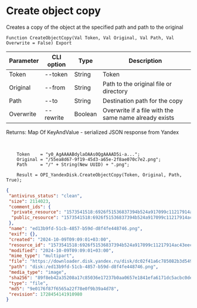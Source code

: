 ﻿---
sidebar_position: 5
---

# Create object copy
 Creates a copy of the object at the specified path and path to the original



`Function CreateObjectCopy(Val Token, Val Original, Val Path, Val Overwrite = False) Export`

  | Parameter | CLI option | Type | Description |
  |-|-|-|-|
  | Token | --token | String | Token |
  | Original | --from | String | Path to the original file or directory |
  | Path | --to | String | Destination path for the copy |
  | Overwrite | --rewrite | Boolean | Overwrite if a file with the same name already exists |

  
  Returns:  Map Of KeyAndValue - serialized JSON response from Yandex

<br/>




```bsl title="Code example"
    Token    = "y0_AgAAAABdylaOAAs0QgAAAAD5i-a...";
    Original = "/55ea8d67-9f19-45d3-a65e-2f8ae070c7e2.png";
    Path     = "/" + String(New UUID) + ".png";

    Result = OPI_YandexDisk.CreateObjectCopy(Token, Original, Path, True);
```
 



```json title="Result"
{
 "antivirus_status": "clean",
 "size": 2114023,
 "comment_ids": {
  "private_resource": "1573541518:6926f51536837394b524a917099c11217914ac43eecf41e7152d52b8e9a20362",
  "public_resource": "1573541518:6926f51536837394b524a917099c11217914ac43eecf41e7152d52b8e9a20362"
 },
 "name": "ed13b9fd-51cb-4857-b59d-d8f4fe448746.png",
 "exif": {},
 "created": "2024-10-09T09:09:01+03:00",
 "resource_id": "1573541518:6926f51536837394b524a917099c11217914ac43eecf41e7152d52b8e9a20362",
 "modified": "2024-10-09T09:09:01+03:00",
 "mime_type": "multipart",
 "file": "https://downloader.disk.yandex.ru/disk/dc02f41a6c785082b3d549fecc0135f2724bd95aa23e7d01b871ce33be82a59a/6706563e/gwThwhLBKYvLhQCNnqAHikawF6ofeh69S2Q-9g1T5IGPQ-vmmg5ho0UNlym1cYvMYt55yWUwrNHLEwnJN27VGg%3D%3D?uid=1573541518&filename=ed13b9fd-51cb-4857-b59d-d8f4fe448746.png&disposition=attachment&hash=&limit=0&content_type=multipart&owner_uid=1573541518&fsize=2114023&hid=03d7263840468e281bd0b238a26e7d0d&media_type=image&tknv=v2&etag=9e0176f87f6565a22f78e0f9b39a4d78",
 "path": "disk:/ed13b9fd-51cb-4857-b59d-d8f4fe448746.png",
 "media_type": "image",
 "sha256": "89f8eb42a35208a17c85036e17237b0aa0657e1841efa6171dc5acbc0dea9e18",
 "type": "file",
 "md5": "9e0176f87f6565a22f78e0f9b39a4d78",
 "revision": 1728454141910980
}
```

